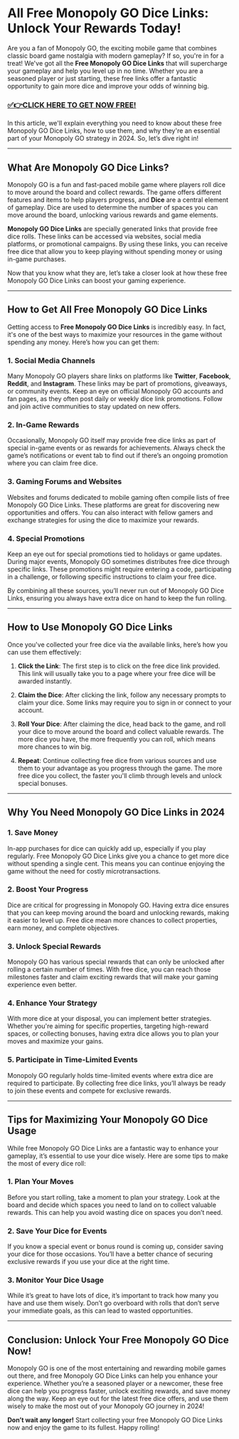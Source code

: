 # All Free Monopoly GO Dice Links: Unlock Your Rewards Today!

Are you a fan of Monopoly GO, the exciting mobile game that combines classic board game nostalgia with modern gameplay? If so, you're in for a treat! We've got all the **Free Monopoly GO Dice Links** that will supercharge your gameplay and help you level up in no time. Whether you are a seasoned player or just starting, these free links offer a fantastic opportunity to gain more dice and improve your odds of winning big.

### [✅👉CLICK HERE TO GET NOW FREE!](https://freeforyou.xyz/monopoly/go/)

In this article, we'll explain everything you need to know about these free Monopoly GO Dice Links, how to use them, and why they're an essential part of your Monopoly GO strategy in 2024. So, let’s dive right in!

---

## What Are Monopoly GO Dice Links?

Monopoly GO is a fun and fast-paced mobile game where players roll dice to move around the board and collect rewards. The game offers different features and items to help players progress, and **Dice** are a central element of gameplay. Dice are used to determine the number of spaces you can move around the board, unlocking various rewards and game elements.

**Monopoly GO Dice Links** are specially generated links that provide free dice rolls. These links can be accessed via websites, social media platforms, or promotional campaigns. By using these links, you can receive free dice that allow you to keep playing without spending money or using in-game purchases.

Now that you know what they are, let’s take a closer look at how these free Monopoly GO Dice Links can boost your gaming experience.

---

## How to Get All Free Monopoly GO Dice Links

Getting access to **Free Monopoly GO Dice Links** is incredibly easy. In fact, it's one of the best ways to maximize your resources in the game without spending any money. Here’s how you can get them:

### 1. **Social Media Channels**
Many Monopoly GO players share links on platforms like **Twitter**, **Facebook**, **Reddit**, and **Instagram**. These links may be part of promotions, giveaways, or community events. Keep an eye on official Monopoly GO accounts and fan pages, as they often post daily or weekly dice link promotions. Follow and join active communities to stay updated on new offers.

### 2. **In-Game Rewards**
Occasionally, Monopoly GO itself may provide free dice links as part of special in-game events or as rewards for achievements. Always check the game’s notifications or event tab to find out if there’s an ongoing promotion where you can claim free dice.

### 3. **Gaming Forums and Websites**
Websites and forums dedicated to mobile gaming often compile lists of free Monopoly GO Dice Links. These platforms are great for discovering new opportunities and offers. You can also interact with fellow gamers and exchange strategies for using the dice to maximize your rewards.

### 4. **Special Promotions**
Keep an eye out for special promotions tied to holidays or game updates. During major events, Monopoly GO sometimes distributes free dice through specific links. These promotions might require entering a code, participating in a challenge, or following specific instructions to claim your free dice.

By combining all these sources, you’ll never run out of Monopoly GO Dice Links, ensuring you always have extra dice on hand to keep the fun rolling.

---

## How to Use Monopoly GO Dice Links

Once you've collected your free dice via the available links, here’s how you can use them effectively:

1. **Click the Link**: The first step is to click on the free dice link provided. This link will usually take you to a page where your free dice will be awarded instantly.
   
2. **Claim the Dice**: After clicking the link, follow any necessary prompts to claim your dice. Some links may require you to sign in or connect to your account.

3. **Roll Your Dice**: After claiming the dice, head back to the game, and roll your dice to move around the board and collect valuable rewards. The more dice you have, the more frequently you can roll, which means more chances to win big.

4. **Repeat**: Continue collecting free dice from various sources and use them to your advantage as you progress through the game. The more free dice you collect, the faster you'll climb through levels and unlock special bonuses.

---

## Why You Need Monopoly GO Dice Links in 2024

### 1. **Save Money**
In-app purchases for dice can quickly add up, especially if you play regularly. Free Monopoly GO Dice Links give you a chance to get more dice without spending a single cent. This means you can continue enjoying the game without the need for costly microtransactions.

### 2. **Boost Your Progress**
Dice are critical for progressing in Monopoly GO. Having extra dice ensures that you can keep moving around the board and unlocking rewards, making it easier to level up. Free dice mean more chances to collect properties, earn money, and complete objectives.

### 3. **Unlock Special Rewards**
Monopoly GO has various special rewards that can only be unlocked after rolling a certain number of times. With free dice, you can reach those milestones faster and claim exciting rewards that will make your gaming experience even better.

### 4. **Enhance Your Strategy**
With more dice at your disposal, you can implement better strategies. Whether you're aiming for specific properties, targeting high-reward spaces, or collecting bonuses, having extra dice allows you to plan your moves and maximize your gains.

### 5. **Participate in Time-Limited Events**
Monopoly GO regularly holds time-limited events where extra dice are required to participate. By collecting free dice links, you’ll always be ready to join these events and compete for exclusive rewards.

---

## Tips for Maximizing Your Monopoly GO Dice Usage

While free Monopoly GO Dice Links are a fantastic way to enhance your gameplay, it’s essential to use your dice wisely. Here are some tips to make the most of every dice roll:

### 1. **Plan Your Moves**
Before you start rolling, take a moment to plan your strategy. Look at the board and decide which spaces you need to land on to collect valuable rewards. This can help you avoid wasting dice on spaces you don’t need.

### 2. **Save Your Dice for Events**
If you know a special event or bonus round is coming up, consider saving your dice for those occasions. You’ll have a better chance of securing exclusive rewards if you use your dice at the right time.

### 3. **Monitor Your Dice Usage**
While it’s great to have lots of dice, it’s important to track how many you have and use them wisely. Don’t go overboard with rolls that don’t serve your immediate goals, as this can lead to wasted opportunities.

---

## Conclusion: Unlock Your Free Monopoly GO Dice Now!

Monopoly GO is one of the most entertaining and rewarding mobile games out there, and free Monopoly GO Dice Links can help you enhance your experience. Whether you’re a seasoned player or a newcomer, these free dice can help you progress faster, unlock exciting rewards, and save money along the way. Keep an eye out for the latest free dice offers, and use them wisely to make the most out of your Monopoly GO journey in 2024!

**Don’t wait any longer!** Start collecting your free Monopoly GO Dice Links now and enjoy the game to its fullest. Happy rolling!
